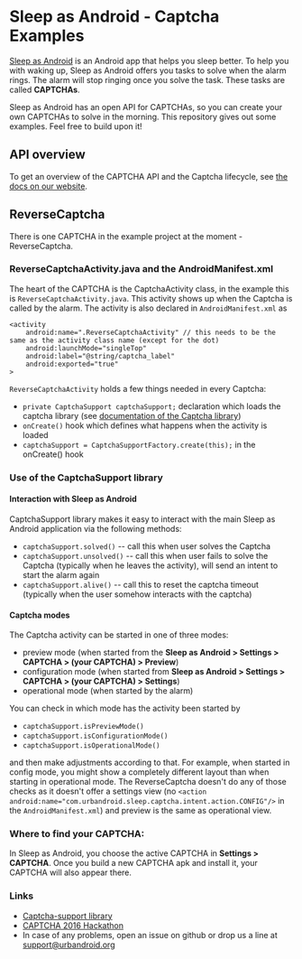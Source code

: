 # Sleep as Android - Captcha Examples

[Sleep as Android](https://play.google.com/store/apps/details?id=com.urbandroid.sleep) is an Android app that helps you sleep better. To help you with waking up, Sleep as Android offers you tasks to solve when the alarm rings. The alarm will stop ringing once you solve the task. These tasks are called **CAPTCHAs**.

Sleep as Android has an open API for CAPTCHAs, so you can create your own CAPTCHAs to solve in the morning. This repository gives out some examples. Feel free to build upon it!

## API overview

To get an overview of the CAPTCHA API and the Captcha lifecycle, see [the docs on our website](http://sleep.urbandroid.org/documentation/developer-api/captcha-api/).

## ReverseCaptcha

There is one CAPTCHA in the example project at the moment - ReverseCaptcha. 

### ReverseCaptchaActivity.java and the AndroidManifest.xml

The heart of the CAPTCHA is the CaptchaActivity class, in the example this is `ReverseCaptchaActivity.java`. This activity shows up when the Captcha is called by the alarm. The activity is also declared in `AndroidManifest.xml` as 

    <activity 
        android:name=".ReverseCaptchaActivity" // this needs to be the same as the activity class name (except for the dot)
        android:launchMode="singleTop"
        android:label="@string/captcha_label"
        android:exported="true"
    >
            
`ReverseCaptchaActivity` holds a few things needed in every Captcha:

+ `private CaptchaSupport captchaSupport;` declaration which loads the captcha library (see [documentation of the Captcha library](https://github.com/urbandroid-team/sleep-captcha-support))
+ `onCreate()` hook which defines what happens when the activity is loaded
+ `captchaSupport = CaptchaSupportFactory.create(this);` in the onCreate() hook

### Use of the CaptchaSupport library

#### Interaction with Sleep as Android

CaptchaSupport library makes it easy to interact with the main Sleep as Android application via the following methods:

+ `captchaSupport.solved()` -- call this when user solves the Captcha
+ `captchaSupport.unsolved()` -- call this when user fails to solve the Captcha (typically when he leaves the activity), will send an intent to start the alarm again
+ `captchaSupport.alive()` -- call this to reset the captcha timeout (typically when the user somehow interacts with the captcha)

#### Captcha modes

The Captcha activity can be started in one of three modes:

+ preview mode (when started from the **Sleep as Android > Settings > CAPTCHA > (your CAPTCHA) > Preview**)
+ configuration mode (when started from **Sleep as Android > Settings > CAPTCHA > (your CAPTCHA) > Settings**)
+ operational mode (when started by the alarm)

You can check in which mode has the activity been started by

+ `captchaSupport.isPreviewMode()` 
+ `captchaSupport.isConfigurationMode()` 
+ `captchaSupport.isOperationalMode()` 

and then make adjustments according to that. For example, when started in config mode, you might show a completely different layout than when starting in operational mode. The ReverseCaptcha doesn't do any of those checks as it doesn't offer a settings view (no `<action android:name="com.urbandroid.sleep.captcha.intent.action.CONFIG"/>` in the `AndroidManifest.xml`) and preview is the same as operational view.

### Where to find your CAPTCHA:
In Sleep as Android, you choose the active CAPTCHA in **Settings > CAPTCHA**. Once you build a new CAPTCHA apk and install it, your CAPTCHA will also appear there.

### Links
* [Captcha-support library](http://sleep.urbandroid.org/documentation/developer-api/captcha-api/)
* [CAPTCHA 2016 Hackathon](http://sleep.urbandroid.org/captcha-hackathon-12016/)
* In case of any problems, open an issue on github or drop us a line at support@urbandroid.org